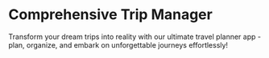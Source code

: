 # Comprehensive Trip Manager
Transform your dream trips into reality with our ultimate travel planner app - plan, organize, and embark on unforgettable journeys effortlessly!
